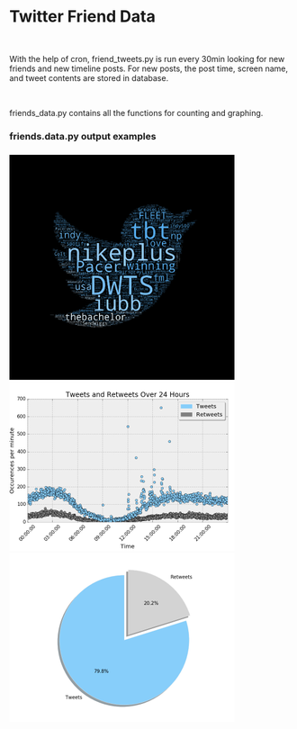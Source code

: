 <h1>Twitter Friend Data</h1>
<br>
<p>With the help of cron, friend_tweets.py is run every 30min looking for new friends and new timeline posts.
For new posts, the post time, screen name, and tweet contents are stored in database.</p>
<br>
<p> friends_data.py contains all the functions for counting and graphing.</p>

<h3> friends.data.py output examples<h3>
<img src="https://github.com/nickbonne/twitter_friends_data/blob/master/f_data_output/97/tweet_cloud_97f.png" width=400>

<img src="https://github.com/nickbonne/twitter_friends_data/blob/master/f_data_output/97/24h_rt_v_t_97f.png" width=400>

<img src="https://github.com/nickbonne/twitter_friends_data/blob/master/f_data_output/97/tweet_rt_ratio_97f.png" width=400>
